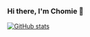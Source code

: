 ### Hi there, I'm Chomie 👋

[![GitHub stats](https://github-readme-stats.vercel.app/api?username=chomieu&bg_color=000&hide_border=true&show_icons=true&hide=stars)](https://github.com/anuraghazra/github-readme-stats)
